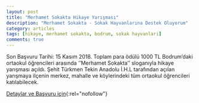 ```yaml
---
layout: post
title: "Merhamet Sokakta Hikaye Yarışması"
description: "Merhamet Sokakta - Sokak Hayvanlarına Destek Oluyorum"
category: articles
tags: [hikaye, merhamet sokakta, bodrum, sokak hayvanlari]
comments: true
---
```


Son Başvuru Tarihi: 15 Kasım 2018. Toplam para ödülü 1000 TL
Bodrum’daki ortaokul öğrencileri arasında ‘’Merhamet Sokakta’’ sloganıyla hikaye yarışması açıldı. Şehit Türkmen Tekin Anadolu İ.H.L tarafından açılan yarışmaya ilçenin merkez, mahalle ve köylerindeki tüm ortaokul öğrencileri katılabilecek.

[Detaylar ve Başvuru için](http://www.bodrumdabirgun.com/merhamet-sokakta-konulu-odullu-hikaye-yazma-yarismasi.html){:rel="nofollow"}